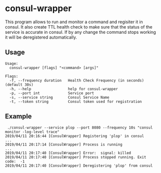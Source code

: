 # consul-wrapper

This program allows to run and monitor a command and regisiter it in consul.
It also create TTL health check to make sure that the status of the service is accurate in consul.
If by any change the command stops working it will be deregistered automatically.

## Usage

```
Usage:
  consul-wrapper [flags] "<command> [args]"

Flags:
  -f, --frequency duration   Health Check Frequency (in seconds) (default 30s)
  -h, --help                 help for consul-wrapper
  -p, --port int             Service port
  -s, --service string       Consul Service Name
  -t, --token string         Consul token used for registration
```

## Example

```
 ./consul-wrapper --service plop --port 8080 --frequency 10s "consul monitor -log-level trace"
2019/04/11 20:16:44 [ConsulWrapper] Registering 'plop' in consul
...
2019/04/11 20:17:14 [ConsulWrapper] Process is running
...
2019/04/11 20:17:40 [ConsulWrapper] Error:  signal: killed
2019/04/11 20:17:40 [ConsulWrapper] Process stopped running. Exit code:  -1
2019/04/11 20:17:40 [ConsulWrapper] Deregistering 'plop' from consul
```